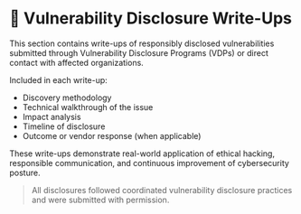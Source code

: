 # 🔏 Vulnerability Disclosure Write-Ups

This section contains write-ups of responsibly disclosed vulnerabilities submitted through Vulnerability Disclosure Programs (VDPs) or direct contact with affected organizations.

Included in each write-up:
- Discovery methodology
- Technical walkthrough of the issue
- Impact analysis
- Timeline of disclosure
- Outcome or vendor response (when applicable)

These write-ups demonstrate real-world application of ethical hacking, responsible communication, and continuous improvement of cybersecurity posture.

> All disclosures followed coordinated vulnerability disclosure practices and were submitted with permission.
